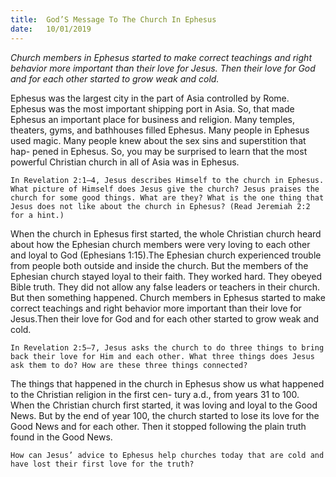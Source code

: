 ```yaml
---
title:  God’S Message To The Church In Ephesus
date:   10/01/2019
---
```


_Church members in Ephesus started to make correct teachings and right behavior more important than their love for Jesus. Then their love for God and for each other started to grow weak and cold._

Ephesus was the largest city in the part of Asia controlled by Rome. Ephesus was the most important shipping port in Asia. So, that made Ephesus an important place for business and religion. Many temples, theaters, gyms, and bathhouses filled Ephesus. Many people in Ephesus used magic. Many people knew about the sex sins and superstition that hap- pened in Ephesus. So, you may be surprised to learn that the most powerful Christian church in all of Asia was in Ephesus.

`In Revelation 2:1–4, Jesus describes Himself to the church in Ephesus. What picture of Himself does Jesus give the church? Jesus praises the church for some good things. What are they? What is the one thing that Jesus does not like about the church in Ephesus? (Read Jeremiah 2:2 for a hint.)`

When the church in Ephesus first started, the whole Christian church heard about how the Ephesian church members were very loving to each other and loyal to God (Ephesians 1:15).The Ephesian church experienced trouble from people both outside and inside the church. But the members of the Ephesian church stayed loyal to their faith. They worked hard. They obeyed Bible truth. They did not allow any false leaders or teachers in their church. But then something happened. Church members in Ephesus started to make correct teachings and right behavior more important than their love for Jesus.Then their love for God and for each other started to grow weak and cold.

`In Revelation 2:5–7, Jesus asks the church to do three things to bring back their love for Him and each other. What three things does Jesus ask them to do? How are these three things connected?`

The things that happened in the church in Ephesus show us what happened to the Christian religion in the first cen- tury a.d., from years 31 to 100. When the Christian church first started, it was loving and loyal to the Good News. But by the end of year 100, the church started to lose its love for the Good News and for each other. Then it stopped following the plain truth found in the Good News.

`How can Jesus’ advice to Ephesus help churches today that are cold and have lost their first love for the truth?`